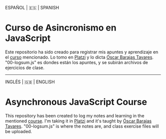 ESPAÑOL | 🇪🇸 | SPANISH
# Curso de Asincronismo en JavaScript

Este repositorio ha sido creado para registrar mis apuntes y aprendizaje en el [curso](https://platzi.com/cursos/asincronismo-js/) mencionado. Lo tomo en [Platzi](platzi.com) y lo dicta [Óscar Barajas Tavares](https://gndx.dev/). "00-logsum.js" es dondes están los apuntes, y se subirán archivos de ejercicios de clase. 

------------
INGLÉS | 🇬🇧 | ENGLISH
# Asynchronous JavaScript Course  

This repository has been created to log my notes and learning in the mentioned [course](https://platzi.com/cursos/asincronismo-js/). I'm taking it in [Platzi](platzi.com) and it's taught by [Óscar Barajas Tavares](https://gndx.dev/). "00-logsum.js" is where the notes are, and class exercise files will be uploaded. 